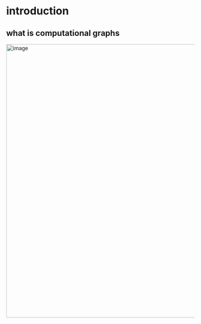 # introduction
## what is computational graphs 
<img width="908" height="732" alt="image" src="https://github.com/user-attachments/assets/8936ad66-3fdd-45c3-a1d5-28c89ee1dd82" />
